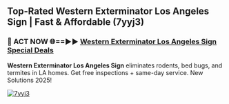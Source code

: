 ## Top-Rated Western Exterminator Los Angeles Sign | Fast & Affordable (7yyj3)

<h3>🐜 ACT NOW 🌐==►► <a href="https://tinyurl.com/2dysvsjj" rel="nofollow">Western Exterminator Los Angeles Sign Special Deals</a></h3>

**Western Exterminator Los Angeles Sign** eliminates rodents, bed bugs, and termites in LA homes. Get free inspections + same-day service. New Solutions 2025!

[![7yyj3](https://i.imgur.com/JCYaghj.jpeg)](https://tinyurl.com/2dysvsjj)